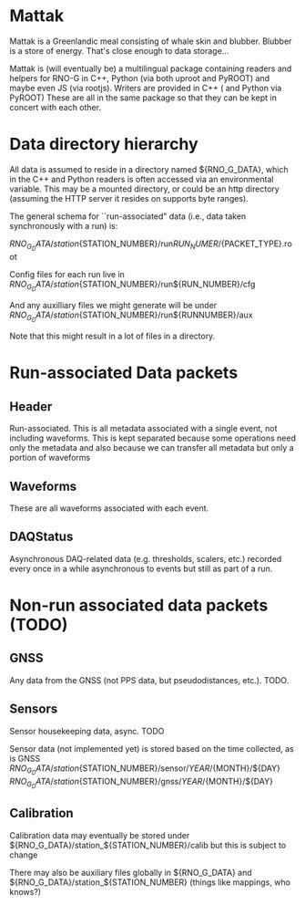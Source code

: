 # Mattak 

Mattak is a Greenlandic meal consisting of whale skin and blubber. Blubber is a
store of energy. That's close enough to data storage... 

Mattak is (will eventually be) a multilingual package containing readers and
helpers for RNO-G in C++, Python (via both uproot and PyROOT) and maybe even JS (via
rootjs). Writers are provided in C++ ( and Python via PyROOT)
These are all in the same package so that they can be kept in concert with each other. 


# Data directory hierarchy 

All data is assumed to reside in a directory named ${RNO_G_DATA}, which in the C++ and Python readers is often accessed via an environmental variable. This may be a mounted directory, or could be an http directory (assuming the HTTP server it resides on supports byte ranges). 


The general schema for ``run-associated" data (i.e., data taken synchronously with a run)  is: 

${RNO_G_DATA}/station${STATION_NUMBER}/run${RUN_NUMER}/${PACKET_TYPE}.root 

Config files for each run live in
${RNO_G_DATA}/station${STATION_NUMBER}/run${RUN_NUMBER}/cfg 

And any auxilliary files we might generate will be under
${RNO_G_DATA}/station${STATION_NUMBER}/run${RUNNUMBER}/aux 

Note that this might result in a lot of files in a directory. 


# Run-associated Data packets

## Header

Run-associated. This is all metadata associated with a single event, not including waveforms. This is kept separated because some operations need only the metadata and also because we can transfer all metadata but only a portion of waveforms 

## Waveforms

These are all waveforms associated with each event.

## DAQStatus

Asynchronous DAQ-related data (e.g. thresholds, scalers, etc.) recorded every once in a while asynchronous to events but still as part of a run. 

# Non-run associated data packets  (TODO) 

## GNSS

Any data from the GNSS (not PPS data, but pseudodistances, etc.). TODO. 

## Sensors
Sensor housekeeping data, async. TODO 

Sensor data (not implemented yet) is stored based on the time collected, as is GNSS
${RNO_G_DATA}/station${STATION_NUMBER}/sensor/${YEAR}/${MONTH}/${DAY} 
${RNO_G_DATA}/station${STATION_NUMBER}/gnss/${YEAR}/${MONTH}/${DAY} 

## Calibration 
Calibration data may eventually be stored under ${RNO_G_DATA}/station_${STATION_NUMBER}/calib but this is subject to change

There may also be auxiliary files globally in ${RNO_G_DATA} and ${RNO_G_DATA}/station_${STATION_NUMBER} (things like mappings, who knows?)



